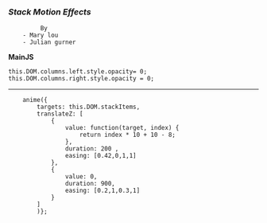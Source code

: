 ### _Stack Motion Effects_ 
             By   
        - Mary lou
        - Julian gurner
       
**MainJS**

   	this.DOM.columns.left.style.opacity= 0;
    this.DOM.columns.right.style.opacity = 0;
   		

----------


        anime({
            targets: this.DOM.stackItems,
            translateZ: [
                { 
                    value: function(target, index) {
                        return index * 10 + 10 - 8;
                    },
                    duration: 200 ,
                    easing: [0.42,0,1,1]
                },
                { 
                    value: 0,
                    duration: 900,
                    easing: [0.2,1,0.3,1]
                }
            ]
        	)};		